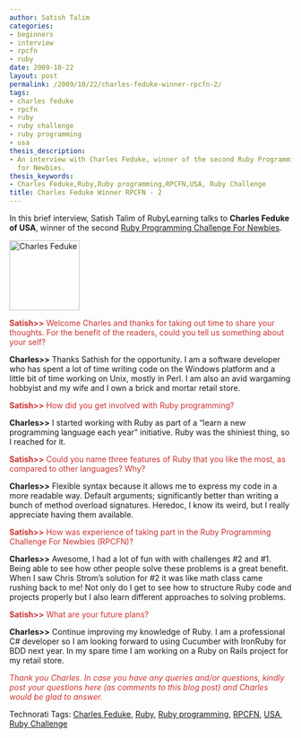 ```yaml
---
author: Satish Talim
categories:
- beginners
- interview
- rpcfn
- ruby
date: 2009-10-22
layout: post
permalink: /2009/10/22/charles-feduke-winner-rpcfn-2/
tags:
- charles feduke
- rpcfn
- ruby
- ruby challenge
- ruby programming
- usa
thesis_description:
- An interview with Charles Feduke, winner of the second Ruby Programming Challenge
  for Newbies.
thesis_keywords:
- Charles Feduke,Ruby,Ruby programming,RPCFN,USA, Ruby Challenge
title: Charles Feduke Winner RPCFN - 2
---
```


<div>
  <p class="alert">
    In this brief interview, Satish Talim of RubyLearning talks to <b>Charles Feduke of USA</b>, winner of the second <a href="http://rubylearning.com/blog/2009/10/08/rpcfn-average-arrival-time-for-a-flight-2/">Ruby Programming Challenge For Newbies</a>.
  </p>
  
  <p>
    <img class="alignright" title="Charles Feduke" src="http://www.rubylearning.com/images/charlesfeduke.jpg" alt="Charles Feduke" width="125" height="125" />
  </p>
  
  <p>
    <span style="color:#CC3333;"><strong>Satish>></strong> Welcome Charles and thanks for taking out time to share your thoughts. For the benefit of the readers, could you tell us something about your self?</span>
  </p>
  
  <p>
    <strong>Charles>></strong> Thanks Sathish for the opportunity. I am a software developer who has spent a lot of time writing code on the Windows platform and a little bit of time working on Unix, mostly in Perl. I am also an avid wargaming hobbyist and my wife and I own a brick and mortar retail store.
  </p>
  
  <p>
    <span style="color:#CC3333;"><strong>Satish>></strong> How did you get involved with Ruby programming?</span>
  </p>
  
  <p>
    <strong>Charles>></strong> I started working with Ruby as part of a &#8220;learn a new programming language each year&#8221; initiative. Ruby was the shiniest thing, so I reached for it.
  </p>
  
  <p>
    <span style="color:#CC3333;"><strong>Satish>></strong> Could you name three features of Ruby that you like the most, as compared to other languages? Why?</span>
  </p>
  
  <p>
    <strong>Charles>></strong> Flexible syntax because it allows me to express my code in a more readable way. Default arguments; significantly better than writing a bunch of method overload signatures. Heredoc, I know its weird, but I really appreciate having them available.
  </p>
  
  <p>
    <span style="color:#CC3333;"><strong>Satish>></strong> How was experience of taking part in the Ruby Programming Challenge For Newbies (RPCFN)?</span>
  </p>
  
  <p>
    <strong>Charles>></strong> Awesome, I had a lot of fun with with challenges #2 and #1. Being able to see how other people solve these problems is a great benefit. When I saw Chris Strom&#8217;s solution for #2 it was like math class came rushing back to me! Not only do I get to see how to structure Ruby code and projects properly but I also learn different approaches to solving problems.
  </p>
  
  <p>
    <span style="color:#CC3333;"><strong>Satish>></strong> What are your future plans?</span>
  </p>
  
  <p>
    <strong>Charles>></strong> Continue improving my knowledge of Ruby. I am a professional C# developer so I am looking forward to using Cucumber with IronRuby for BDD next year. In my spare time I am working on a Ruby on Rails project for my retail store.
  </p>
  
  <p>
    <span style="color:#CC3333;"><em>Thank you Charles. In case you have any queries and/or questions, kindly post your questions here (as comments to this blog post) and Charles would be glad to answer.</em></span>
  </p>
</div>

Technorati Tags: <a href="http://technorati.com/tag/Charles+Feduke" rel="tag">Charles Feduke</a>, <a href="http://technorati.com/tag/Ruby" rel="tag">Ruby</a>, <a href="http://technorati.com/tag/Ruby+programming" rel="tag">Ruby programming</a>, <a href="http://technorati.com/tag/RPCFN" rel="tag">RPCFN</a>, <a href="http://technorati.com/tag/USA" rel="tag">USA</a>, <a href="http://technorati.com/tag/Ruby+Challenge" rel="tag"> Ruby Challenge</a>
